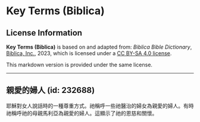 # Key Terms (Biblica)

## License Information

**Key Terms (Biblica)** is based on and adapted from: _Biblica Bible Dictionary_, [Biblica, Inc.](https://www.biblica.com/), 2023, which is licensed under a [CC BY-SA 4.0 license](https://creativecommons.org/licenses/by-sa/4.0/legalcode.en).

This markdown version is provided under the same license.



--------------------------------

## 親愛的婦人 (id: 232688)

耶穌對女人說話時的一種尊重方式。祂稱呼一些祂醫治的婦女為親愛的婦人。有時祂稱呼祂的母親馬利亞為親愛的婦人。這顯示了祂的恩慈和關懷。


